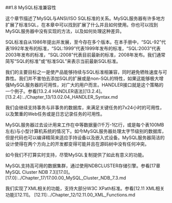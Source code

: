 ##1.8 MySQL标准兼容性

  这个章节描述了MySQL与ANSI/ISO SQL标准的关系。MySQL服务器有许多地方扩展了标准SQL，在本章中可以找到扩展了什么并且如何使用。你也可以找到MySQL服务器中没有实现的方法，以及如何处理这种差异。
  
  SQL标准自从1986年提出并发展，至今存在多个版本。在本手册中，“SQL-92”代表1992年发布的标准，“SQL:1999”代表1999年发布的标准，“SQL:2003”代表2003年发布的标准，“SQL:2008”代表目前最新的标准，2008年发布。我们通常简写“SQL的标准”或“标准SQL”来表示当前最新SQL标准。
  
  我们的主要目标之一是使产品能够持续与SQL标准相兼容，同时避免牺牲速度与可靠性。我们并不害怕去添加SQL的扩展或是non-SQL的特性，如果这能够极大增强MySQL服务器的可用性，对广大的用户而言。HANDLER接口就是这个策略的一个例子。参看[13.2.4 HANDLER语法][13.2.4]。
[13.2.4]:../Chapter_13/13.02.04_HANDLER_Syntax.md

  我们会继续支持事务与非事务的数据库，来满足关键任务的7x24小时的可用性，以及繁重的Web任务或是日志记录任务的可用性。
  
  MySQL服务器过去设计用来工作在中等数据量(1千万-1亿行，或是每个表100MB左右)与小型计算机系统的情况下。如今MySQL服务器处理太字节级别的数据库，但是代码也可以编译精简来适应手持设备以及嵌入式设备。MySQL服务器简洁的设计使得在两个方向上的开发都变得可能并且在源码树中没有任何冲突。
  
  如今我们不打算实时支持，尽管MySQL复制提供了如此有意义的功能。
  
  MySQL支持高可用的数据集群，通过使用NDBCLUSTER存储引擎。参看[17章 MySQL Cluster NDB 7.3][17.0]。
[17.0]:../Chapter_17/17.00.00_MySQL_Cluster_NDB_7.3.md

  我们实现了XML相关的功能，支持大部分W3C XPath标准。参看[12.11 XML相关功能][12.11]。
[12.11]:../Chapter_12/12.11.00_XML_Functions.md

  
  